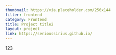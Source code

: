 ```yaml
---
thumbnail: https://via.placeholder.com/256x144
filter: frontend
category: Frontend
title: Project title2
layout: project
link: https://serioussirius.github.io/
---
```

123
